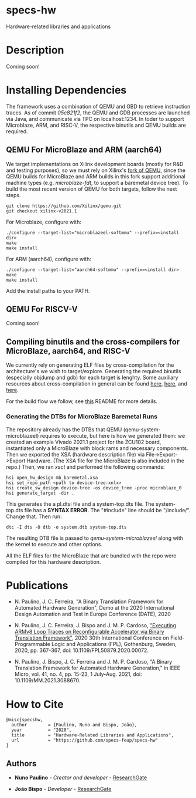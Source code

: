 # specs-hw
Hardware-related libraries and applications

# Description

Coming soon!

# Installing Dependencies

The framework uses a combination of QEMU and GBD to retrieve instruction traces. As of commit *05c821f2*, the QEMU and GDB processes are launched via Java, and communicate via TPC on localhost:1234. In toder to support Microblaze, ARM, and RISC-V, the respective binutils and QEMU builds are required.

## QEMU For MicroBlaze and ARM (aarch64)

We target implementations on Xilinx development boards (mostly for R&D and testing purposes), so we must rely on Xilinx's [fork of QEMU](https://github.com/Xilinx/qemu.git), since the QEMU builds for MicroBlaze and ARM builds in this fork support additional machine types (e.g. *microblaze-fdt*, to support a baremetal device tree). To build the most recent version of QEMU for both targets, follow the next steps. 

```
git clone https://github.com/Xilinx/qemu.git
git checkout xilinx-v2021.1
```

For Microblaze, configure with:

```
./configure --target-list="microblazeel-softmmu" --prefix=<install dir>
make
make install
```

For ARM (aarch64), configure with:

```
./configure --target-list="aarch64-softmmu" --prefix=<install dir>
make
make install
```

Add the install paths to your PATH.

## QEMU For RISCV-V

Coming soon!

## Compiling binutils and the cross-compilers for MicroBlaze, aarch64, and RISC-V

We currently rely on generating ELF files by cross-compilation for the architecture's we wish to target/explore. Generating the required binutils (especially objdump and gdb) for each target is lenghty. Some auxiliary resources about cross-compilation in general can be found [here](https://www6.software.ibm.com/developerworks/education/l-cross/l-cross-ltr.pdf), [here](https://wiki.osdev.org/GCC_Cross-Compiler), and [here](http://www.ifp.illinois.edu/~nakazato/tips/xgcc.html).

For the build flow we follow, see [this](doc/README.md) README for more details.

### Generating the DTBs for MicroBlaze Baremetal Runs

The repository already has the DTBs that QEMU (qemu-system-microblazeel) requires to execute, but here is how we generated them: we created an example Vivado 2021.1 project for the ZCU102 board, instantiated only a MicroBlaze with block rams and necessary components. Then we exported the XSA (hardware description file) via File->Export->Export Hardware. (The XSA file for the MicroBlaze is also included in the repo.) Then, we ran *xsct* and performed the following commands:

```
hsi open_hw_design mb_baremetal.xsa
hsi set_repo_path <path to device-tree-xnlx>
hsi create_sw_design device-tree -os device_tree -proc microblaze_0
hsi generate_target -dir .
```

This generates the a pl.dtsi file and a system-top.dts file. The system-top.dts file has a **SYNTAX ERROR**. The "#include" line should be "/include/". Change that. Then run:

```
dtc -I dts -O dtb -o system.dtb system-top.dts
```

The resulting DTB file is passed to *qemu-system-microblazeel* along with the kernel to execute and other options.

All the ELF files for the MicroBlaze that are bundled with the repo were compiled for this hardware description.

# Publications

- N. Paulino, J. C. Ferreira, "A Binary Translation Framework for Automated Hardware Generation", Demo at the 2020 International Design Automation and Test in Europe Conference (DATE), 2020

- N. Paulino, J. C. Ferreira, J. Bispo and J. M. P. Cardoso, ["Executing ARMv8 Loop Traces on Reconfigurable Accelerator via Binary Translation Framework"](https://ieeexplore.ieee.org/document/9221508), 2020 30th International Conference on Field-Programmable Logic and Applications (FPL), Gothenburg, Sweden, 2020, pp. 367-367, doi: 10.1109/FPL50879.2020.00072.

- N. Paulino, J. Bispo, J. C. Ferreira and J. M. P. Cardoso, "A Binary Translation Framework for Automated Hardware Generation," in IEEE Micro, vol. 41, no. 4, pp. 15-23, 1 July-Aug. 2021, doi: 10.1109/MM.2021.3088670.

# How to Cite

```
@misc{specshw,
  author        = {Paulino, Nuno and Bispo, João},
  year          = "2020",
  title         = "Hardware-Related Libraries and Applications",
  url           = "https://github.com/specs-feup/specs-hw"
}
```

## Authors

* **Nuno Paulino** - *Creator and developer* - [ResearchGate](https://www.researchgate.net/profile/Nuno_Paulino2)

* **João Bispo** - *Developer* - [ResearchGate](https://www.researchgate.net/profile/Joao-Bispo)


